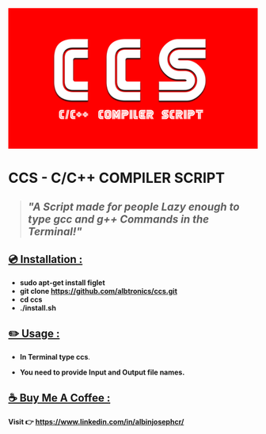 <img src="./image/CCS.gif"/>

# CCS - C/C++ COMPILER SCRIPT

>## _"A Script made for people Lazy enough to type gcc and g++ Commands in the Terminal!"_



## <u>💿 Installation :</u>

- **sudo apt-get install figlet**
- **git clone https://github.com/albtronics/ccs.git**
- **cd ccs**
- **./install.sh**

## <u>✏️ Usage :</u>

- **In Terminal type ccs**.

- **You need to provide Input and Output file names.**

## <u>☕ Buy Me A Coffee :</u>

**Visit 👉 https://www.linkedin.com/in/albinjosephcr/**



